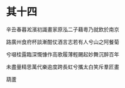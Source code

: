    

# 其十四

辛丑春暮淞濱初識畫家原泓二子藉粵乃就飲於南京

路廣州食府杯談漸酣仗酒言志若有人兮山之阿餐菊

兮啜桂露臨深慨慷作高歌履薄輕颺起妙舞沉醉百年

未盡量精思萬代樂逾度跨長虹兮攜太白笑斥羣匠畫

葫蘆
